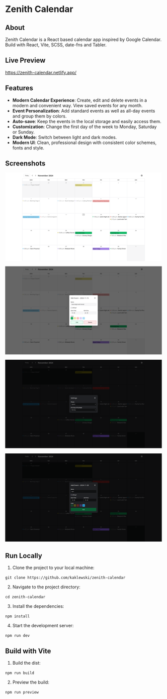 # Zenith Calendar

## About

Zenith Calendar is a React based calendar app inspired by Google Calendar. Build with React, Vite, SCSS, date-fns and Tabler.

## Live Preview

https://zenith-calendar.netlify.app/

## Features

- **Modern Calendar Experience**: Create, edit and delete events in a modern and convenient way. View saved events for any month.
- **Event Personalization**: Add standard events as well as all-day events and group them by colors.
- **Auto-save**: Keep the events in the local storage and easily access them.
- **Customization**: Change the first day of the week to Monday, Saturday or Sunday.
- **Dark Mode**: Switch between light and dark modes.
- **Modern UI**: Clean, professional design with consistent color schemes, fonts and style.

## Screenshots

![Screenshot 1](screenshots/screenshot1.png)

![Screenshot 2](screenshots/screenshot2.png)

![Screenshot 3](screenshots/screenshot3.png)

![Screenshot 4](screenshots/screenshot4.png)

## Run Locally

1. Clone the project to your local machine:

`git clone https://github.com/kaklewski/zenith-calendar`

2. Navigate to the project directory:

`cd zenith-calendar`

3. Install the dependencies:

`npm install`

4. Start the development server:

`npm run dev`

## Build with Vite

1. Build the dist:

`npm run build`

2. Preview the build:

`npm run preview`
